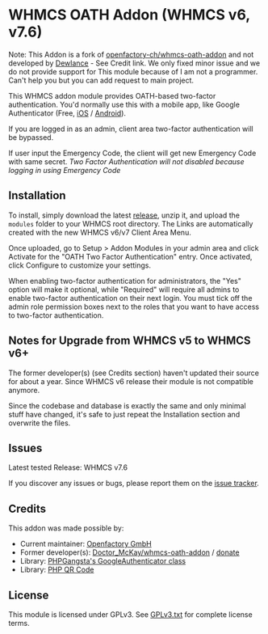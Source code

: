 # WHMCS OATH Addon (WHMCS v6, v7.6)

Note: This Addon is a fork of [openfactory-ch/whmcs-oath-addon](https://github.com/openfactory-ch/whmcs-oath-addon)  and not developed by [Dewlance](https://dewlance.com/) - See Credit link. We only fixed minor issue and we do not provide support for This module because of I am not a programmer. Can't help you but you can add request to main project.


This WHMCS addon module provides OATH-based two-factor authentication. You'd normally use this with a mobile app, like Google Authenticator (Free, [iOS](https://itunes.apple.com/us/app/google-authenticator/id388497605?mt=8) / [Android](https://play.google.com/store/apps/details?id=com.google.android.apps.authenticator2&hl=en)).

If you are logged in as an admin, client area two-factor authentication will be bypassed.

If user input the Emergency Code, the client will get new Emergency Code with same secret. _Two Factor Authentication will not disabled because logging in using Emergency Code_

## Installation

To install, simply download the latest [release](https://github.com/openfactory-ch/whmcs-oath-addon/releases), unzip it, and upload the `modules` folder to your WHMCS root directory. The Links are automatically created with the new WHMCS v6/v7 Client Area Menu.

Once uploaded, go to Setup > Addon Modules in your admin area and click Activate for the "OATH Two Factor Authentication" entry. Once activated, click Configure to customize your settings.

When enabling two-factor authentication for administrators, the "Yes" option will make it optional, while "Required" will require all admins to enable two-factor authentication on their next login. You must tick off the admin role permission boxes next to the roles that you want to have access to two-factor authentication.

## Notes for Upgrade from WHMCS v5 to WHMCS v6+

The former developer(s) (see Credits section) haven't updated their source for about a year. Since WHMCS v6 release their module is not compatible anymore.

Since the codebase and database is exactly the same and only minimal stuff have changed, it's safe to just repeat the Installation section and overwrite the files.

## Issues

Latest tested Release: WHMCS v7.6

If you discover any issues or bugs, please report them on the [issue tracker](https://github.com/openfactory-ch/whmcs-oath-addon/issues).

## Credits

This addon was made possible by:

* Current maintainer: [Openfactory GmbH](http://www.openfactory.ch)
* Former developer(s): [Doctor_McKay/whmcs-oath-addon](https://bitbucket.org/Doctor_McKay/whmcs-oath-addon/) / [donate](https://www.doctormckay.com/donate.php)
* Library: [PHPGangsta's GoogleAuthenticator class](https://github.com/PHPGangsta/GoogleAuthenticator)
* Library: [PHP QR Code](http://phpqrcode.sourceforge.net/)

## License

This module is licensed under GPLv3. See [GPLv3.txt](GPLv3.txt) for complete license terms.
